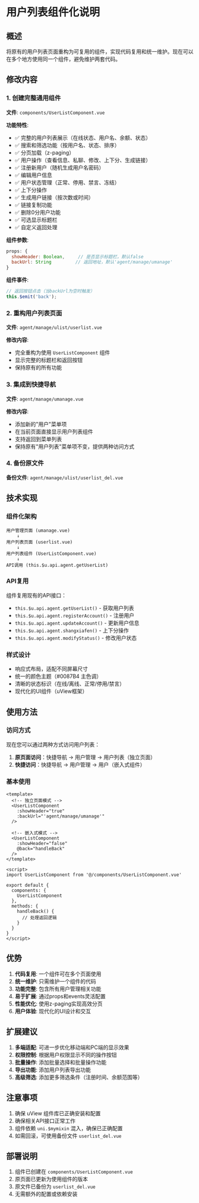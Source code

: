 # 用户列表组件化说明

## 概述

将原有的用户列表页面重构为可复用的组件，实现代码复用和统一维护。现在可以在多个地方使用同一个组件，避免维护两套代码。

## 修改内容

### 1. 创建完整通用组件
**文件**: `components/UserListComponent.vue`

**功能特性**:
- ✅ 完整的用户列表展示（在线状态、用户名、余额、状态）
- ✅ 搜索和筛选功能（按用户名、状态、排序）
- ✅ 分页加载（z-paging）
- ✅ 用户操作（查看信息、私聊、修改、上下分、生成链接）
- ✅ 注册新用户（随机生成用户名密码）
- ✅ 编辑用户信息
- ✅ 用户状态管理（正常、停用、禁言、冻结）
- ✅ 上下分操作
- ✅ 生成用户链接（按次数或时间）
- ✅ 链接复制功能
- ✅ 删除0分用户功能
- ✅ 可选显示标题栏
- ✅ 自定义返回处理

**组件参数**:
```javascript
props: {
  showHeader: Boolean,     // 是否显示标题栏，默认false
  backUrl: String         // 返回地址，默认'agent/manage/umanage'
}
```

**组件事件**:
```javascript
// 返回按钮点击（当backUrl为空时触发）
this.$emit('back');
```

### 2. 重构用户列表页面
**文件**: `agent/manage/ulist/userlist.vue`

**修改内容**:
- 完全重构为使用 `UserListComponent` 组件
- 显示完整的标题栏和返回按钮
- 保持原有的所有功能

### 3. 集成到快捷导航
**文件**: `agent/manage/umanage.vue`

**修改内容**:
- 添加新的"用户"菜单项
- 在当前页面直接显示用户列表组件
- 支持返回到菜单列表
- 保持原有"用户列表"菜单项不变，提供两种访问方式

### 4. 备份原文件
**备份文件**: `agent/manage/ulist/userlist_del.vue`

## 技术实现

### 组件化架构
```
用户管理页面 (umanage.vue)
    ↓
用户列表页面 (userlist.vue)
    ↓
用户列表组件 (UserListComponent.vue)
    ↓
API调用 (this.$u.api.agent.getUserList)
```

### API复用
组件复用现有的API接口：
- `this.$u.api.agent.getUserList()` - 获取用户列表
- `this.$u.api.agent.registerAccount()` - 注册用户
- `this.$u.api.agent.updateAccount()` - 更新用户信息
- `this.$u.api.agent.shangxiafen()` - 上下分操作
- `this.$u.api.agent.modifyStatus()` - 修改用户状态

### 样式设计
- 响应式布局，适配不同屏幕尺寸
- 统一的颜色主题（#0087B4 主色调）
- 清晰的状态标识（在线/离线、正常/停用/禁言）
- 现代化的UI组件（uView框架）

## 使用方法

### 访问方式

现在您可以通过两种方式访问用户列表：

1. **原页面访问**：快捷导航 → 用户管理 → 用户列表（独立页面）
2. **快捷访问**：快捷导航 → 用户管理 → 用户（嵌入式组件）

### 基本使用
```vue
<template>
  <!-- 独立页面模式 -->
  <UserListComponent 
    :showHeader="true"
    :backUrl="'agent/manage/umanage'"
  />
  
  <!-- 嵌入式模式 -->
  <UserListComponent 
    :showHeader="false"
    @back="handleBack"
  />
</template>

<script>
import UserListComponent from '@/components/UserListComponent.vue'

export default {
  components: {
    UserListComponent
  },
  methods: {
    handleBack() {
      // 处理返回逻辑
    }
  }
}
</script>
```

## 优势

1. **代码复用**: 一个组件可在多个页面使用
2. **统一维护**: 只需维护一个组件的代码
3. **功能完整**: 包含所有用户管理相关功能
4. **易于扩展**: 通过props和events灵活配置
5. **性能优化**: 使用z-paging实现高效分页
6. **用户体验**: 现代化的UI设计和交互

## 扩展建议

1. **多端适配**: 可进一步优化移动端和PC端的显示效果
2. **权限控制**: 根据用户权限显示不同的操作按钮
3. **批量操作**: 添加批量选择和批量操作功能
4. **导出功能**: 添加用户列表导出功能
5. **高级筛选**: 添加更多筛选条件（注册时间、余额范围等）

## 注意事项

1. 确保 uView 组件库已正确安装和配置
2. 确保相关API接口正常工作
3. 组件依赖 `uni.$mymixin` 混入，确保已正确配置
4. 如需回滚，可使用备份文件 `userlist_del.vue`

## 部署说明

1. 组件已创建在 `components/UserListComponent.vue`
2. 原页面已更新为使用组件的版本
3. 原文件已备份为 `userlist_del.vue`
4. 无需额外的配置或依赖安装
